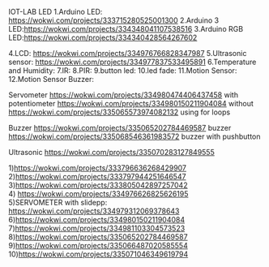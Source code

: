 IOT-LAB
LED
1.Arduino LED: https://wokwi.com/projects/333715280525001300
2.Arduino 3 LED:https://wokwi.com/projects/334348041107538516
3.Arduino RGB LED:https://wokwi.com/projects/334340428564267602

4.LCD: https://wokwi.com/projects/334976766828347987
5.Ultrasonic sensor: https://wokwi.com/projects/334977837533495891
6.Temperature and Humidity:
7.IR:
8.PIR:
9.button led:
10.led fade:
11.Motion Sensor:
12.Motion Sensor Buzzer:

Servometer
https://wokwi.com/projects/334980474406437458 with potentiometer
https://wokwi.com/projects/334980150211904084 without
https://wokwi.com/projects/335065573974082132 using for loops

Buzzer
https://wokwi.com/projects/335065202784469587 buzzer
https://wokwi.com/projects/335068546361983572 buzzer with pushbutton

Ultrasonic
https://wokwi.com/projects/335070283127849555











1)https://wokwi.com/projects/333796636268429907<BR>
2)https://wokwi.com/projects/333797944251646547<BR>
3)https://wokwi.com/projects/333805042897257042<BR>
4) https://wokwi.com/projects/334976626825626195<BR>
5)SERVOMETER with slidepp: https://wokwi.com/projects/334979312069378643<br>
  6)https://wokwi.com/projects/334980150211904084<br>
  7)https://wokwi.com/projects/334981103304573523<br>
  8)https://wokwi.com/projects/335065202784469587<br>
  9)https://wokwi.com/projects/335066487020585554<br>
  10)https://wokwi.com/projects/335071046349619794
  
